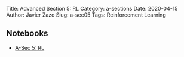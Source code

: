 Title: Advanced Section 5: RL
Category: a-sections
Date: 2020-04-15
Author: Javier Zazo
Slug: a-sec05
Tags: Reinforcement Learning

## Notebooks
- [A-Sec 5: RL]({static}presentation/cs109b_209_RL_students.pdf)

